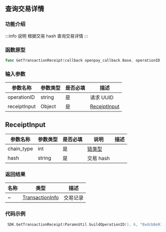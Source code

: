 ## 查询交易详情

### 功能介绍

:::info 说明
根据交易 hash 查询交易详情
:::

### 函数原型

```go showLineNumbers
func GetTransactionReceipt(callback openpay_callback.Base, operationID string, receiptInput string)
```

### 输入参数

| 参数名称     | 参数类型 | 是否必填 | 描述             |
| ------------ | -------- | -------- | ---------------- |
| operationID  | string   | 是       | 请求 UUID        |
| receiptInput | Object   | 是       | [ReceiptInput]() |

## ReceiptInput

| 参数名称   | 参数类型 | 是否必填 | 说明                                | 描述 |
| ---------- | -------- | -------- | ----------------------------------- | ---- |
| chain_type| int      | 是       | [链类型](/common/enum.md#chiantype) |
| hash       | string   | 是       | 交易 hash                           |


### 返回结果

| 名称 | 类型                                                 | 描述     |
| ---- | ---------------------------------------------------- | -------- |
| ~    | [TransactionInfo](/common/entity.md#transactioninfo) | 交易记录 |

### 代码示例

```go showLineNumbers
 SDK.GetTransactionReceipt(ParamsUtil.buildOperationID(), 6, "0xdcb8e9303ecf152addbb11a789bb5d742bb8f586156cfccd55a7f956c667071c")
```
